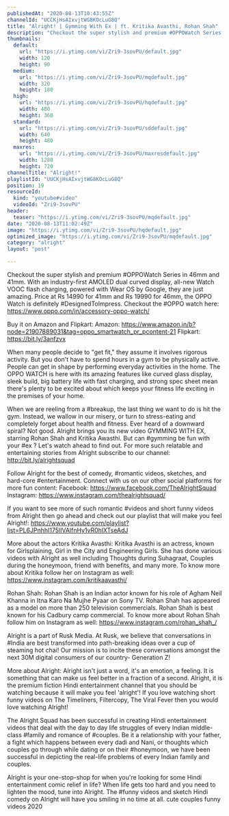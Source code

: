 ```yaml
---
publishedAt: "2020-08-13T10:43:55Z"
channelId: "UCCKjHsAIxvjtWG8KOcLuG8Q"
title: "Alright! | Gymming With Ex | ft. Kritika Avasthi, Rohan Shah"
description: "Checkout the super stylish and premium #OPPOWatch Series in 46mm and 41mm. With an industry-first AMOLED dual curved display, all-new Watch VOOC flash charging, powered with Wear OS by Google, they are just amazing. Price at Rs 14990 for 41mm and Rs 19990 for 46mm, the OPPO Watch is definitely #DesignedToImpress. \nCheckout the #OPPO watch here: https://www.oppo.com/in/accessory-oppo-watch/\n\nBuy it on Amazon and Flipkart:\nAmazon: https://www.amazon.in/b?node=21907889031&tag=oppo_smartwatch_pr_pcontent-21\nFlipkart: https://bit.ly/3anfzvx\n\nWhen many people decide to \"get fit,\" they assume it involves rigorous activity. But you don't have to spend hours in a gym to be physically active. People can get in shape by performing everyday activities in the home. The OPPO WATCH is here with its amazing features like curved glass display, sleek build, big battery life with fast charging, and strong spec sheet mean there's plenty to be excited about which keeps your fitness life exciting in the premises of your home.\n\nWhen we are reeling from a #breakup, the last thing we want to do is hit the gym. Instead, we wallow in our misery, or turn to stress-eating and completely forget about health and fitness. Ever heard of a downward spiral? Not good. Alright brings you its new video GYMMING WITH EX, starring Rohan Shah and Kritika Awasthi. But can #gymming be fun with your #ex ? Let's watch ahead to find out. For more such relatable and entertaining stories from Alright subscribe to our channel: http://bit.ly/alrightsquad\n\nFollow Alright for the best of comedy, #romantic videos, sketches, and hard-core #entertainment. Connect with us on our other social platforms for more fun content: Facebook: https://www.facebook.com/TheAlrightSquad Instagram: https://www.instagram.com/thealrightsquad/\n\nIf you want to see more of such romantic #videos and short funny videos from Alright then go ahead and check out our playlist that will make you feel Alright!: https://www.youtube.com/playlist?list=PL6JPnhhI175lIVAlfnHy1vR0hlXTseAdJ\n\nMore about the actors\nKritika Avasthi: Kritika Avasthi is an actress, known for Girlsplaining, Girl in the City and Engineering Girls. She has done various videos with Alright as well including Thoughts during Suhagraat, Couples during the honeymoon, friend with benefits, and many more. To know more about Kritika follow her on Instagram as well: https://www.instagram.com/kritikaavasthi/\n\nRohan Shah: Rohan Shah is an Indian actor known for his role of Agham Neil Khanna in Itna Karo Na Mujhe Pyaar on Sony TV. Rohan Shah has appeared as a model on more than 250 television commercials. Rohan Shah is best known for his Cadbury camp commercial. To know more about Rohan Shah follow him on Instagram as well: https://www.instagram.com/rohan_shah_/\n\nAlright is a part of Rusk Media. At Rusk, we believe that conversations in #India are best transformed into path-breaking ideas over a cup of steaming hot chai! Our mission is to incite these conversations amongst the next 30M digital consumers of our country- Generation Z!\n\nMore about Alright: Alright isn't just a word, it's an emotion, a feeling. It is something that can make us feel better in a fraction of a second. Alright, it is the premium fiction Hindi entertainment channel that you should be watching because it will make you feel 'alright'! If you love watching short funny videos on The Timeliners, Filtercopy, The Viral Fever then you would love watching Alright!\n\nThe Alright Squad has been successful in creating Hindi entertainment videos that deal with the day to day life struggles of every Indian middle-class #family and romance of #couples. Be it a relationship with your father, a fight which happens between every dadi and Nani, or thoughts which couples go through while dating or on their #honeymoon, we have been successful in depicting the real-life problems of every Indian family and couples.\n\nAlright is your one-stop-shop for when you're looking for some Hindi entertainment comic relief in life? When life gets too hard and you need to lighten the mood, tune into Alright. The #funny videos and sketch Hindi comedy on Alright will have you smiling in no time at all. cute couples funny videos 2020"
thumbnails:
  default:
    url: "https://i.ytimg.com/vi/Zri9-3sovPU/default.jpg"
    width: 120
    height: 90
  medium:
    url: "https://i.ytimg.com/vi/Zri9-3sovPU/mqdefault.jpg"
    width: 320
    height: 180
  high:
    url: "https://i.ytimg.com/vi/Zri9-3sovPU/hqdefault.jpg"
    width: 480
    height: 360
  standard:
    url: "https://i.ytimg.com/vi/Zri9-3sovPU/sddefault.jpg"
    width: 640
    height: 480
  maxres:
    url: "https://i.ytimg.com/vi/Zri9-3sovPU/maxresdefault.jpg"
    width: 1280
    height: 720
channelTitle: "Alright!"
playlistId: "UUCKjHsAIxvjtWG8KOcLuG8Q"
position: 19
resourceId:
  kind: "youtube#video"
  videoId: "Zri9-3sovPU"
header:
  teaser: "https://i.ytimg.com/vi/Zri9-3sovPU/mqdefault.jpg"
date: "2020-08-13T11:02:49Z"
image: "https://i.ytimg.com/vi/Zri9-3sovPU/hqdefault.jpg"
optimized_image: "https://i.ytimg.com/vi/Zri9-3sovPU/mqdefault.jpg"
category: "alright"
layout: "post"

---
```

Checkout the super stylish and premium #OPPOWatch Series in 46mm and 41mm. With an industry-first AMOLED dual curved display, all-new Watch VOOC flash charging, powered with Wear OS by Google, they are just amazing. Price at Rs 14990 for 41mm and Rs 19990 for 46mm, the OPPO Watch is definitely #DesignedToImpress. 
Checkout the #OPPO watch here: https://www.oppo.com/in/accessory-oppo-watch/

Buy it on Amazon and Flipkart:
Amazon: https://www.amazon.in/b?node=21907889031&tag=oppo_smartwatch_pr_pcontent-21
Flipkart: https://bit.ly/3anfzvx

When many people decide to "get fit," they assume it involves rigorous activity. But you don't have to spend hours in a gym to be physically active. People can get in shape by performing everyday activities in the home. The OPPO WATCH is here with its amazing features like curved glass display, sleek build, big battery life with fast charging, and strong spec sheet mean there's plenty to be excited about which keeps your fitness life exciting in the premises of your home.

When we are reeling from a #breakup, the last thing we want to do is hit the gym. Instead, we wallow in our misery, or turn to stress-eating and completely forget about health and fitness. Ever heard of a downward spiral? Not good. Alright brings you its new video GYMMING WITH EX, starring Rohan Shah and Kritika Awasthi. But can #gymming be fun with your #ex ? Let's watch ahead to find out. For more such relatable and entertaining stories from Alright subscribe to our channel: http://bit.ly/alrightsquad

Follow Alright for the best of comedy, #romantic videos, sketches, and hard-core #entertainment. Connect with us on our other social platforms for more fun content: Facebook: https://www.facebook.com/TheAlrightSquad Instagram: https://www.instagram.com/thealrightsquad/

If you want to see more of such romantic #videos and short funny videos from Alright then go ahead and check out our playlist that will make you feel Alright!: https://www.youtube.com/playlist?list=PL6JPnhhI175lIVAlfnHy1vR0hlXTseAdJ

More about the actors
Kritika Avasthi: Kritika Avasthi is an actress, known for Girlsplaining, Girl in the City and Engineering Girls. She has done various videos with Alright as well including Thoughts during Suhagraat, Couples during the honeymoon, friend with benefits, and many more. To know more about Kritika follow her on Instagram as well: https://www.instagram.com/kritikaavasthi/

Rohan Shah: Rohan Shah is an Indian actor known for his role of Agham Neil Khanna in Itna Karo Na Mujhe Pyaar on Sony TV. Rohan Shah has appeared as a model on more than 250 television commercials. Rohan Shah is best known for his Cadbury camp commercial. To know more about Rohan Shah follow him on Instagram as well: https://www.instagram.com/rohan_shah_/

Alright is a part of Rusk Media. At Rusk, we believe that conversations in #India are best transformed into path-breaking ideas over a cup of steaming hot chai! Our mission is to incite these conversations amongst the next 30M digital consumers of our country- Generation Z!

More about Alright: Alright isn't just a word, it's an emotion, a feeling. It is something that can make us feel better in a fraction of a second. Alright, it is the premium fiction Hindi entertainment channel that you should be watching because it will make you feel 'alright'! If you love watching short funny videos on The Timeliners, Filtercopy, The Viral Fever then you would love watching Alright!

The Alright Squad has been successful in creating Hindi entertainment videos that deal with the day to day life struggles of every Indian middle-class #family and romance of #couples. Be it a relationship with your father, a fight which happens between every dadi and Nani, or thoughts which couples go through while dating or on their #honeymoon, we have been successful in depicting the real-life problems of every Indian family and couples.

Alright is your one-stop-shop for when you're looking for some Hindi entertainment comic relief in life? When life gets too hard and you need to lighten the mood, tune into Alright. The #funny videos and sketch Hindi comedy on Alright will have you smiling in no time at all. cute couples funny videos 2020